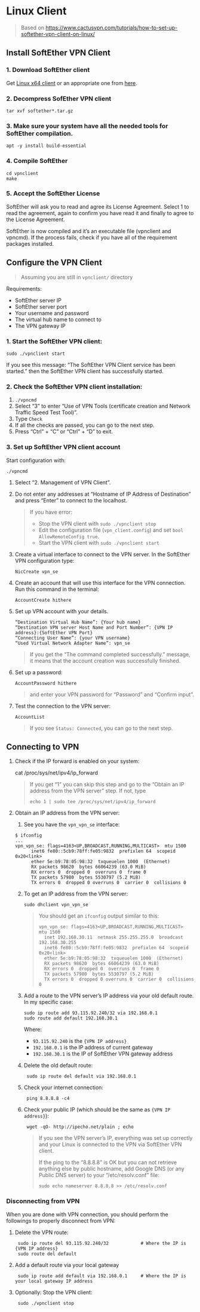 # Linux Client

> Based on https://www.cactusvpn.com/tutorials/how-to-set-up-softether-vpn-client-on-linux/

## Install SoftEther VPN Client

### 1. Download SoftEther client

Get [Linux x64 client](http://www.softether-download.com/files/softether/v4.28-9669-beta-2018.09.11-tree/Linux/SoftEther_VPN_Client/64bit_-_Intel_x64_or_AMD64/) or an appropriate one from [here](http://www.softether-download.com/files/softether/).

### 2. Decompress SofEther VPN client

```
tar xvf softether*.tar.gz
```

### 3. Make sure your system have all the needed tools for SoftEther compilation.

```
apt -y install build-essential
```

### 4. Compile SoftEther

```
cd vpnclient
make
```

### 5. Accept the SoftEther License

SoftEther will ask you to read and agree its License Agreement. Select 1 to read the agreement, again to confirm you have read it and finally to agree to the License Agreement.

SoftEther is now compiled and it’s an executable file (vpnclient and vpncmd). If the process fails, check if you have all of the requirement packages installed.



## Configure the VPN Client 

> Assuming you are still in `vpnclient/` directory

Requirements:

* SoftEther server IP
* SoftEther server port
* Your username and password
* The virtual hub name to connect to
* The VPN gateway IP


### 1. Start the SoftEther VPN client:

```
sudo ./vpnclient start
```

If you see this message: “The SoftEther VPN Client service has been started.” then the SoftEther VPN client has successfully started.


### 2. Check the SoftEther VPN client installation:

1. `./vpncmd`
2. Select “3” to enter “Use of VPN Tools (certificate creation and Network Traffic Speed Test Tool)”.
3. Type `Check`
4. If all the checks are passed, you can go to the next step.
5. Press “Ctrl” + “C” or “Ctrl” + “D” to exit.

### 3. Set up SoftEther VPN client account

Start configuration with:

```
./vpncmd
```

1. Select “2. Management of VPN Client”.
2. Do not enter any addresses at “Hostname of IP Address of Destination” and press “Enter” to connect to the localhost.

    > If you have error: 
    > * Stop the VPN client with `sudo ./vpnclient stop`
    > * Edit the configuration file (`vpn_client.config`) and set `bool AllowRemoteConfig true`. 
    > * Start the VPN client with `sudo ./vpnclient start`
  
3. Create a virtual interface to connect to the VPN server. In the SoftEther VPN configuration type:

       NicCreate vpn_se

4. Create an account that will use this interface for the VPN connection. Run this command in the terminal:

       AccountCreate hithere
    
5. Set up VPN account with your details.

       “Destination Virtual Hub Name”: {Your hub name}
       “Destination VPN server Host Name and Port Number”: {VPN IP address}:{SoftEther VPN Port}
       “Connecting User Name”: {your VPN username}
       “Used Virtual Network Adapter Name”: vpn_se

    > If you get the “The command completed successfully.” message, it means that the account creation was successfully finished.

6. Set up a password:

       AccountPassword hithere
       
     > and enter your VPN password for “Password” and “Confirm input”.

7. Test the connection to the VPN server:

       AccountList

    > If you see `Status: Connected`, you can go to the next step.
    
    
## Connecting to VPN

1. Check if the IP forward is enabled on your system:


      cat /proc/sys/net/ipv4/ip_forward
      
   > If you get “1” you can skip this step and go to the “Obtain an IP address from the VPN server” step.
   > If not, type 
   > ```
   > echo 1 | sudo tee /proc/sys/net/ipv4/ip_forward
   > ```
   
   
2. Obtain an IP address from the VPN server:

    1. See you have the `vpn_vpn_se` interface:

      ```
      $ ifconfig
      ...
      vpn_vpn_se: flags=4163<UP,BROADCAST,RUNNING,MULTICAST>  mtu 1500
            inet6 fe80::5cb9:78ff:fe05:9832  prefixlen 64  scopeid 0x20<link>
            ether 5e:b9:78:05:98:32  txqueuelen 1000  (Ethernet)
            RX packets 98620  bytes 66064239 (63.0 MiB)
            RX errors 0  dropped 0  overruns 0  frame 0
            TX packets 57980  bytes 5530797 (5.2 MiB)
            TX errors 0  dropped 0 overruns 0  carrier 0  collisions 0
      ```

    2. To get an IP address from the VPN server:

        ```
        sudo dhclient vpn_vpn_se
        ```

        > You should get an `ifconfig` output similar to this:
        > ```
        > vpn_vpn_se: flags=4163<UP,BROADCAST,RUNNING,MULTICAST>  mtu 1500
        >   inet 192.168.30.11  netmask 255.255.255.0  broadcast 192.168.30.255
        >   inet6 fe80::5cb9:78ff:fe05:9832  prefixlen 64  scopeid 0x20<link>
        >   ether 5e:b9:78:05:98:32  txqueuelen 1000  (Ethernet)
        >   RX packets 98620  bytes 66064239 (63.0 MiB)
        >   RX errors 0  dropped 0  overruns 0  frame 0
        >   TX packets 57980  bytes 5530797 (5.2 MiB)
        >   TX errors 0  dropped 0 overruns 0  carrier 0  collisions 0
        > ```

      
    3. Add a route to the VPN server’s IP address via your old default route. In my specific case:

        ```
        sudo ip route add 93.115.92.240/32 via 192.168.0.1
        sudo route add default 192.168.30.1
        ```

        Where:

        * `93.115.92.240` is the `{VPN IP address}`
        * `192.168.0.1` is the IP address of current gateway
        * `192.168.30.1` is the IP of SoftEther VPN gateway address


    4. Delete the old default route:

            sudo ip route del default via 192.168.0.1

    5. Check your internet connection:

            ping 8.8.8.8 -c4

    6. Check your public IP (which should be the same as `{VPN IP address}`): 

            wget -qO- http://ipecho.net/plain ; echo


        > If you see the VPN server’s IP, everything was set up correctly and your 
        > Linux is connected to the VPN via SoftEther VPN client.
        > 
        > If the ping to the “8.8.8.8” is OK but you can not retrieve anything else by
        > public hostname, add Google DNS (or any Public DNS server) to your “/etc/resolv.conf” file:
        > 
        > ```
        > sudo echo nameserver 8.8.8.8 >> /etc/resolv.conf
        > ```
      
### Disconnecting from VPN

When you are done with VPN connection, you should perform the followings to properly disconnect from VPN:

1. Delete the VPN route:

        sudo ip route del 93.115.92.240/32            # Where the IP is {VPN IP address}
        sudo route del default
  
2. Add a default route via your local gateway

        sudo ip route add default via 192.168.0.1     # Where the IP is your local gateway IP address
  
3. Optionally: Stop the VPN client:

        sudo ./vpnclient stop









